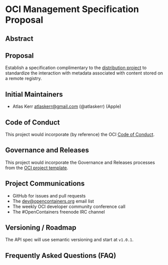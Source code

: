 # OCI Management Specification Proposal

## Abstract

## Proposal

Establish a specification complimentary to the [distribution project][distribution-spec] to standardize the interaction with metadata associated with content stored on a remote registry.

## Initial Maintainers

- Atlas Kerr <atlaskerr@gmail.com> (@atlaskerr) (Apple)

## Code of Conduct

This project would incorporate (by reference) the OCI [Code of Conduct][code-of-conduct].

## Governance and Releases

This project would incorporate the Governance and Releases processes from the [OCI project template][project-template].

## Project Communications

- GitHub for issues and pull requests
- The dev@opencontainers.org email list
- The weekly OCI developer community conference call
- The #OpenContainers freenode IRC channel

## Versioning / Roadmap

The API spec will use semantic versioning and start at `v1.0.1`.

## Frequently Asked Questions (FAQ)

[distribution-spec]: https://github.com/opencontainers/distribution-spec
[code-of-conduct]: https://github.com/opencontainers/tob/blob/master/code-of-conduct.md
[project-template]: https://github.com/opencontainers/project-template
